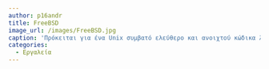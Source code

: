 ```yaml
---
author: p16andr
title: FreeBSD
image_url: /images/FreeBSD.jpg
caption: 'Πρόκειται για ένα Unix συμβατό ελεύθερο και ανοιχτού κώδικα λειτουργικό σύστημα του οποίου η πρώτη έκδοση πρωτοκυκλοφόρησε το 1993. Αποτελεί ένα πλήρες λειτουργικό σύστημα.'
categories:
  - Εργαλεία
---
```

